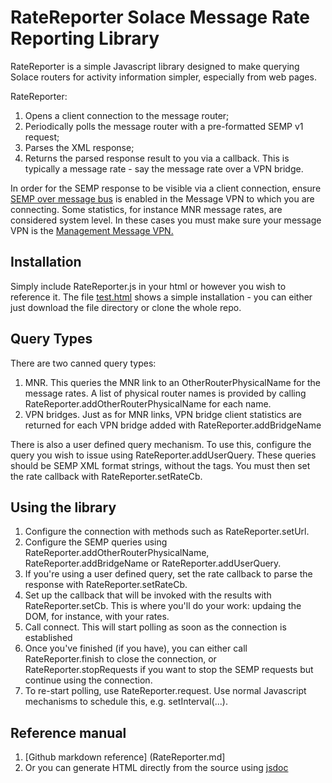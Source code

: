 RateReporter Solace Message Rate Reporting Library
==================================================

RateReporter is a simple Javascript library designed to make querying Solace routers for activity information simpler, especially from web pages.

RateReporter:
1. Opens a client connection to the message router;
2. Periodically polls the message router with a pre-formatted SEMP v1 request;
3. Parses the XML response;
4. Returns the parsed response result to you via a callback.  This is typically a message rate - say the message rate over a VPN bridge.

In order for the SEMP response to be visible via a client connection, ensure [SEMP over message bus](https://docs.solace.com/Configuring-and-Managing-Routers/Configuring-VPNs.htm#SEMP-MBus) is enabled in the Message VPN to which you are connecting. Some statistics, for instance MNR message rates, are considered system level.  In these cases you must make sure your message VPN is the [Management Message VPN.](https://docs.solace.com/Configuring-and-Managing-Routers/Configuring-VPNs.htm?#Designate-Mgmt-VPNs)

Installation
-----------

Simply include RateReporter.js in your html or however you wish to reference it.  The file [test.html](test.html) shows a simple installation - you can either just download the file directory or clone the whole repo.

Query Types
-----------

There are two canned query types:
1. MNR.  This queries the MNR link to an OtherRouterPhysicalName for the message rates.  A list of physical router names is provided by calling RateReporter.addOtherRouterPhysicalName for each name.
2. VPN bridges.  Just as for MNR links, VPN bridge client statistics are returned for each VPN bridge added with RateReporter.addBridgeName

There is also a user defined query mechanism.  To use this, configure the query you wish to issue using RateReporter.addUserQuery.  These queries should be SEMP XML format strings, without the <rpc> tags.  You must then set the rate callback with RateReporter.setRateCb.

Using the library
-----------------

1. Configure the connection with methods such as RateReporter.setUrl.
2. Configure the SEMP queries using RateReporter.addOtherRouterPhysicalName, RateReporter.addBridgeName or RateReporter.addUserQuery.
3. If you're using a user defined query, set the rate callback to parse the response with RateReporter.setRateCb.
4. Set up the callback that will be invoked with the results with RateReporter.setCb.  This is where you'll do your work: updaing the DOM, for instance, with your rates.
5. Call connect.  This will start polling as soon as the connection is established
6. Once you've finished (if you have), you can either call RateReporter.finish to close the connection, or RateReporter.stopRequests if you want to stop the SEMP requests but continue using the connection.
7. To re-start polling, use RateReporter.request.  Use normal Javascript mechanisms to schedule this, e.g. setInterval(...).

Reference manual
---------

1. [Github markdown reference] (RateReporter.md]
2. Or you can generate HTML directly from the source using [jsdoc](http://usejsdoc.org/)
